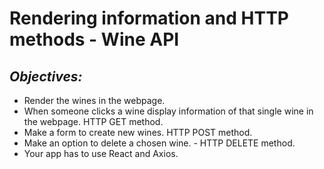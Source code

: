 # Rendering information and HTTP methods - Wine API

## _Objectives:_

* Render the wines in the webpage.
* When someone clicks a wine display information of that single wine in the webpage. HTTP GET method.
* Make a form to create new wines. HTTP POST method.
* Make an option to delete a chosen wine. - HTTP DELETE method.
* Your app has to use React and Axios.